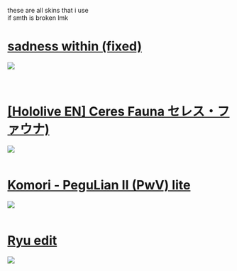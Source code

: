 these are all skins that i use <br>
if smth is broken lmk
<br>
# [sadness within (fixed)](https://mega.nz/file/87QzHKCK#lGegtM5nOlRgOfsZCKc_BYpXZrbx_wPab1Bujow1Pn0)
![](https://github.com/InfiTrail/skins/assets/137624518/9e028ff3-6720-48d4-8c81-f4bb4142f3c6)\
<br>
<br>
# [[Hololive EN] Ceres Fauna セレス・ファウナ)](https://infitrail.s-ul.eu/sXzZwNIK)
![](https://github.com/InfiTrail/skins/assets/137624518/d92984cb-5186-4e0f-bd49-86490a2abd4d)
<br>
<br>
# [Komori - PeguLian II (PwV) lite](https://infitrail.s-ul.eu/uy4DyoNl)
![](https://github.com/InfiTrail/skins/assets/137624518/b79a50f2-ecfe-4a2b-9303-cd1ce18d5977)
<br>
<br>
# [Ryu edit](https://infitrail.s-ul.eu/HBxO6icR)
![](https://github.com/InfiTrail/skins/assets/137624518/442c6f6d-a063-4dfb-82a1-86bb25ae5206)
<br>
